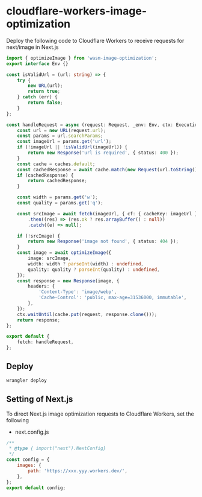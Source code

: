 # cloudflare-workers-image-optimization

Deploy the following code to Cloudflare Workers to receive requests for next/image in Next.js

```ts
import { optimizeImage } from 'wasm-image-optimization';
export interface Env {}

const isValidUrl = (url: string) => {
	try {
		new URL(url);
		return true;
	} catch (err) {
		return false;
	}
};

const handleRequest = async (request: Request, _env: Env, ctx: ExecutionContext): Promise<Response> => {
	const url = new URL(request.url);
	const params = url.searchParams;
	const imageUrl = params.get('url');
	if (!imageUrl || !isValidUrl(imageUrl)) {
		return new Response('url is required', { status: 400 });
	}
	const cache = caches.default;
	const cachedResponse = await cache.match(new Request(url.toString(), request));
	if (cachedResponse) {
		return cachedResponse;
	}

	const width = params.get('w');
	const quality = params.get('q');

	const srcImage = await fetch(imageUrl, { cf: { cacheKey: imageUrl } })
		.then((res) => (res.ok ? res.arrayBuffer() : null))
		.catch((e) => null);

	if (!srcImage) {
		return new Response('image not found', { status: 404 });
	}
	const image = await optimizeImage({
		image: srcImage,
		width: width ? parseInt(width) : undefined,
		quality: quality ? parseInt(quality) : undefined,
	});
	const response = new Response(image, {
		headers: {
			'Content-Type': 'image/webp',
			'Cache-Control': 'public, max-age=31536000, immutable',
		},
	});
	ctx.waitUntil(cache.put(request, response.clone()));
	return response;
};

export default {
	fetch: handleRequest,
};
```

## Deploy

```sh
wrangler deploy
```

## Setting of Next.js

To direct Next.js image optimization requests to Cloudflare Workers, set the following

- next.config.js

```js
/**
 * @type { import("next").NextConfig}
 */
const config = {
	images: {
		path: 'https://xxx.yyy.workers.dev/',
	},
};
export default config;
```
